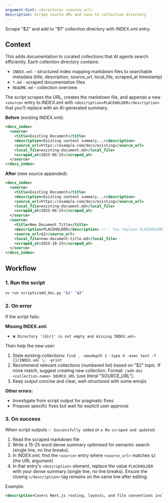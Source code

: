 ```yaml
---
argument-hint: <directory> <source_url>
description: Scrape source URL and save to collection directory
---
```


Scrape "$2" and add to "$1" collection directory with INDEX.xml entry.

## Context

This adds documentation to curated collections that AI agents search efficiently. Each collection directory contains:

- `INDEX.xml` - structured index mapping markdown files to searchable metadata (title, description, source_url, local_file, scraped_at timestamp)
- `*.md` - scraped documentation files
- `README.md` - collection overview

The script scrapes the URL, creates the markdown file, and appends a new `<source>` entry to INDEX.xml with `<description>PLACEHOLDER</description>` that you'll replace with an AI-generated summary.

**Before** (existing INDEX.xml):

```xml
<docs_index>
  <source>
    <title>Existing Document</title>
    <description>Existing content summary...</description>
    <source_url>https://example.com/docs/existing</source_url>
    <local_file>existing-document.md</local_file>
    <scraped_at>2025-08-25</scraped_at>
  </source>
</docs_index>
```

**After** (new source appended):

```xml
<docs_index>
  <source>
    <title>Existing Document</title>
    <description>Existing content summary...</description>
    <source_url>https://example.com/docs/existing</source_url>
    <local_file>existing-document.md</local_file>
    <scraped_at>2025-08-25</scraped_at>
  </source>
  <source>
    <title>New Document Title</title>
    <description>PLACEHOLDER</description> <!-- You replace PLACEHOLDER -->
    <source_url>$2</source_url>
    <local_file>new-document-title.md</local_file>
    <scraped_at>2025-10-15</scraped_at>
  </source>
</docs_index>
```

## Workflow

### 1. Run the script

```bash
uv run scripts/add_doc.py "$1" "$2"
```

### 2. On error

If the script fails:

**Missing INDEX.xml:**

- `❌ Directory '[dir]' is not empty and missing INDEX.xml—`

Then help the new user:

1. State existing collections: `find . -maxdepth 1 -type d -exec test -f {}/INDEX.xml \; -print`
2. Recommend relevant collections (numbered list) based on "$2" topic. If none match, suggest creating new collection. Format: `/add-doc <collection-name> SOURCE_URL` (use literal "SOURCE_URL").
3. Keep output concise and clear, well-structured with some emojis

**Other errors:**

- Investigate from script output for pragmatic fixes
- Propose specific fixes but wait for explicit user approval

### 3. On success

When script outputs `✅ Successfully added` or `♻️ Re-scraped and updated`:

1. Read the scraped markdown file
2. Write a 15-25 word dense summary optimised for semantic search (single line, no line breaks).
3. In INDEX.xml, find the `<source>` entry where `<source_url>` matches `$2` (the URL argument)
4. In that entry's `<description>` element, replace the value `PLACEHOLDER` with your dense summary (single line, no line breaks). Ensure the closing `</description>` tag remains on the same line after editing.

Example:

```xml
<description>Covers Next.js routing, layouts, and file conventions including dynamic routes, metadata, and project organisation strategies.</description>
```
